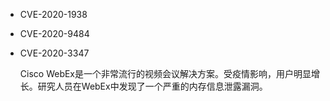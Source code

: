 * CVE-2020-1938

* CVE-2020-9484

* CVE-2020-3347

  Cisco WebEx是一个非常流行的视频会议解决方案。受疫情影响，用户明显增长。研究人员在WebEx中发现了一个严重的内存信息泄露漏洞。